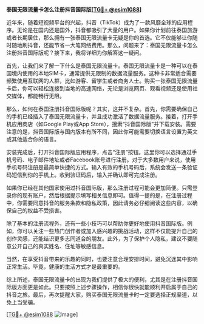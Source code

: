 **泰国无限流量卡怎么注册抖音国际版[[TG💪+ @esim1088](https://t.me/s/esim1088)]**

近年来，随着短视频平台的兴起，抖音（TikTok）成为了一款风靡全球的应用程序。无论是在国内还是国外，抖音都吸引了大量的用户。如果你计划前往泰国旅游或者长期居住，那么拥有一张泰国无限流量卡无疑是你的首选。它不仅能够让你随时随地刷抖音，还能节省一大笔网络费用。那么，问题来了：泰国无限流量卡怎么注册抖音国际版呢？接下来，我将详细为你解答这一疑问。

首先，让我们来了解一下什么是泰国无限流量卡。泰国无限流量卡是一种可以在泰国境内使用的本地SIM卡，通常提供无限制的数据流量服务。这种卡非常适合需要频繁使用互联网的人群，比如游客、留学生或者商务人士。购买一张泰国无限流量卡后，你可以轻松连接到当地的高速网络，无论是浏览网页、观看视频还是使用社交媒体，都能畅行无阻。

那么，如何在泰国注册抖音国际版呢？其实，这并不复杂。首先，你需要确保自己的手机已经插入了泰国无限流量卡，并且成功激活了数据流量服务。接着，打开手机应用商店（如Google Play或App Store），搜索“抖音国际版”并下载安装。需要注意的是，抖音国际版与国内版本有所不同，因此你可能需要切换语言设置为英文或其他适合你的语言。

安装完成后，打开抖音国际版应用程序，点击“注册”按钮。这里你可以选择通过手机号码、电子邮件地址或者Facebook账号进行注册。对于大多数用户来说，使用手机号码注册是最简单快捷的方式。输入有效的手机号码后，系统会发送一条验证码短信到你的手机上。收到验证码后，输入并确认即可完成注册。

如果你已经在其他国家使用过抖音国际版，那么注册过程可能会更加简便。只需登录你的现有账户，然后根据提示填写相关信息即可。值得一提的是，在注册过程中，你需要同意抖音的服务条款和隐私政策，因此请务必仔细阅读这些内容，以确保自己的权益不受损害。

除了基本的注册流程外，还有一些小技巧可以帮助你更好地使用抖音国际版。例如，你可以关注一些热门创作者或加入感兴趣的挑战活动，这样不仅能提升自己的创作灵感，还能结识更多志同道合的朋友。此外，为了保护个人隐私，建议不要随意公开自己的真实姓名、住址等敏感信息。

当然，在享受抖音带来的乐趣的同时，也要注意合理安排时间，避免沉迷其中影响正常生活。毕竟，健康的生活方式才是最重要的。

综上所述，泰国无限流量卡的出现为我们提供了极大的便利，尤其是在注册抖音国际版方面更是如此。只要按照上述步骤操作，相信你很快就能顺利开启属于自己的抖音之旅。最后，再次提醒大家，购买泰国无限流量卡时一定要选择正规渠道，以免上当受骗。

[[TG💪+ @esim1088](https://t.me/s/esim1088) ![Image](https://i.postimg.cc/4NQfJmqS/Snipaste-2025-05-13-00-14-12.png)]
